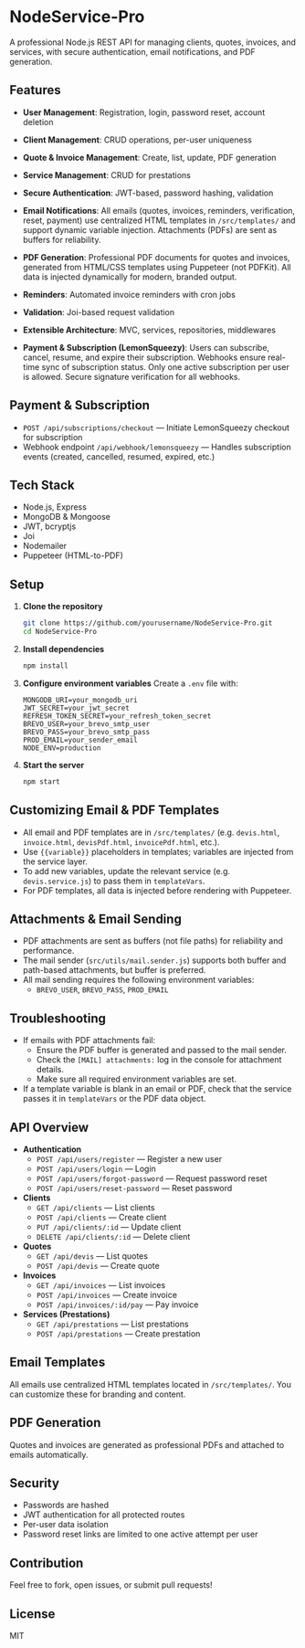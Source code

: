 # NodeService-Pro

A professional Node.js REST API for managing clients, quotes, invoices, and services, with secure authentication, email notifications, and PDF generation.

## Features

- **User Management**: Registration, login, password reset, account deletion
- **Client Management**: CRUD operations, per-user uniqueness
- **Quote & Invoice Management**: Create, list, update, PDF generation
- **Service Management**: CRUD for prestations
- **Secure Authentication**: JWT-based, password hashing, validation
- **Email Notifications**: All emails (quotes, invoices, reminders, verification, reset, payment) use centralized HTML templates in `/src/templates/` and support dynamic variable injection. Attachments (PDFs) are sent as buffers for reliability.
- **PDF Generation**: Professional PDF documents for quotes and invoices, generated from HTML/CSS templates using Puppeteer (not PDFKit). All data is injected dynamically for modern, branded output.
- **Reminders**: Automated invoice reminders with cron jobs
- **Validation**: Joi-based request validation
- **Extensible Architecture**: MVC, services, repositories, middlewares

- **Payment & Subscription (LemonSqueezy)**: Users can subscribe, cancel, resume, and expire their subscription. Webhooks ensure real-time sync of subscription status. Only one active subscription per user is allowed. Secure signature verification for all webhooks.

## Payment & Subscription

- `POST /api/subscriptions/checkout` — Initiate LemonSqueezy checkout for subscription
- Webhook endpoint `/api/webhook/lemonsqueezy` — Handles subscription events (created, cancelled, resumed, expired, etc.)


## Tech Stack

- Node.js, Express
- MongoDB & Mongoose
- JWT, bcryptjs
- Joi
- Nodemailer
- Puppeteer (HTML-to-PDF)

## Setup

1. **Clone the repository**
   ```bash
   git clone https://github.com/yourusername/NodeService-Pro.git
   cd NodeService-Pro
   ```
2. **Install dependencies**
   ```bash
   npm install
   ```
3. **Configure environment variables**
   Create a `.env` file with:
   ```env
   MONGODB_URI=your_mongodb_uri
   JWT_SECRET=your_jwt_secret
   REFRESH_TOKEN_SECRET=your_refresh_token_secret
   BREVO_USER=your_brevo_smtp_user
   BREVO_PASS=your_brevo_smtp_pass
   PROD_EMAIL=your_sender_email
   NODE_ENV=production
   ```
4. **Start the server**
   ```bash
   npm start
   ```

## Customizing Email & PDF Templates

- All email and PDF templates are in `/src/templates/` (e.g. `devis.html`, `invoice.html`, `devisPdf.html`, `invoicePdf.html`, etc.).
- Use `{{variable}}` placeholders in templates; variables are injected from the service layer.
- To add new variables, update the relevant service (e.g. `devis.service.js`) to pass them in `templateVars`.
- For PDF templates, all data is injected before rendering with Puppeteer.

## Attachments & Email Sending

- PDF attachments are sent as buffers (not file paths) for reliability and performance.
- The mail sender (`src/utils/mail.sender.js`) supports both buffer and path-based attachments, but buffer is preferred.
- All mail sending requires the following environment variables:
  - `BREVO_USER`, `BREVO_PASS`, `PROD_EMAIL`

## Troubleshooting

- If emails with PDF attachments fail:
  - Ensure the PDF buffer is generated and passed to the mail sender.
  - Check the `[MAIL] attachments:` log in the console for attachment details.
  - Make sure all required environment variables are set.
- If a template variable is blank in an email or PDF, check that the service passes it in `templateVars` or the PDF data object.

## API Overview

- **Authentication**
  - `POST /api/users/register` — Register a new user
  - `POST /api/users/login` — Login
  - `POST /api/users/forgot-password` — Request password reset
  - `POST /api/users/reset-password` — Reset password
- **Clients**
  - `GET /api/clients` — List clients
  - `POST /api/clients` — Create client
  - `PUT /api/clients/:id` — Update client
  - `DELETE /api/clients/:id` — Delete client
- **Quotes**
  - `GET /api/devis` — List quotes
  - `POST /api/devis` — Create quote
- **Invoices**
  - `GET /api/invoices` — List invoices
  - `POST /api/invoices` — Create invoice
  - `POST /api/invoices/:id/pay` — Pay invoice
- **Services (Prestations)**
  - `GET /api/prestations` — List prestations
  - `POST /api/prestations` — Create prestation

## Email Templates

All emails use centralized HTML templates located in `/src/templates/`. You can customize these for branding and content.

## PDF Generation

Quotes and invoices are generated as professional PDFs and attached to emails automatically.

## Security

- Passwords are hashed
- JWT authentication for all protected routes
- Per-user data isolation
- Password reset links are limited to one active attempt per user

## Contribution

Feel free to fork, open issues, or submit pull requests!

## License

MIT
